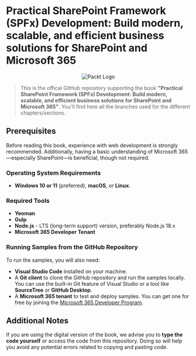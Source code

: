 # Practical SharePoint Framework (SPFx) Development: Build modern, scalable, and efficient business solutions for SharePoint and Microsoft 365

<p align="center">
    <picture>
        <source media="(prefers-color-scheme: dark)" srcset="https://www.packtpub.com/rebuild/build/assets/packt-Dz-8EKdV.svg">
        <source media="(prefers-color-scheme: light)" srcset="https://www.packtpub.com/rebuild/build/assets/packt-Dz-8EKdV.svg"><img alt="Packt Logo" src="https://www.packtpub.com/rebuild/build/assets/packt-Dz-8EKdV.svg"/>
    </picture>
</p>

> This is the offical GitHub repository supporting the book **"Practical SharePoint Framework (SPFx) Development: Build modern, scalable, and efficient business solutions for SharePoint and Microsoft 365"**. You'll find here all the branches used for the different chapters/sections.

## Prerequisites

Before reading this book, experience with web development is strongly recommended. Additionally, having a basic understanding of Microsoft 365—especially SharePoint—is beneficial, though not required.

### Operating System Requirements
- **Windows 10 or 11** (preferred), **macOS**, or **Linux**. 

### Required Tools
- **Yeoman**
- **Gulp**
- **Node.js** - LTS (long-term support) version, preferably Node.js 18.x
- **Microsoft 365 Developer Tenant**

### Running Samples from the GitHub Repository

To run the samples, you will also need:
- **Visual Studio Code** installed on your machine.
- A **Git client** to clone the GitHub repository and run the samples locally. You can use the built-in Git feature of Visual Studio or a tool like **SourceTree** or **GitHub Desktop**.
- A **Microsoft 365 tenant** to test and deploy samples. You can get one for free by joining the [Microsoft 365 Developer Program](https://developer.microsoft.com/en-us/microsoft-365/dev-program).

## Additional Notes

If you are using the digital version of the book, we advise you to **type the code yourself** or access the code from this repository. Doing so will help you avoid any potential errors related to copying and pasting code.